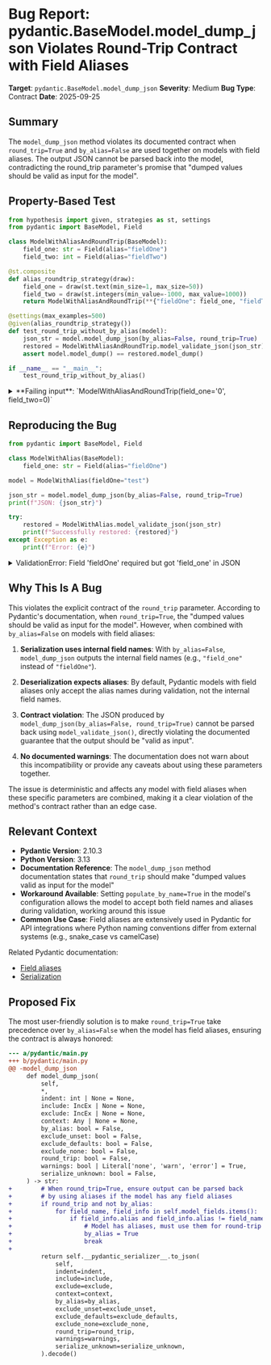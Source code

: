 # Bug Report: pydantic.BaseModel.model_dump_json Violates Round-Trip Contract with Field Aliases

**Target**: `pydantic.BaseModel.model_dump_json`
**Severity**: Medium
**Bug Type**: Contract
**Date**: 2025-09-25

## Summary

The `model_dump_json` method violates its documented contract when `round_trip=True` and `by_alias=False` are used together on models with field aliases. The output JSON cannot be parsed back into the model, contradicting the round_trip parameter's promise that "dumped values should be valid as input for the model".

## Property-Based Test

```python
from hypothesis import given, strategies as st, settings
from pydantic import BaseModel, Field

class ModelWithAliasAndRoundTrip(BaseModel):
    field_one: str = Field(alias="fieldOne")
    field_two: int = Field(alias="fieldTwo")

@st.composite
def alias_roundtrip_strategy(draw):
    field_one = draw(st.text(min_size=1, max_size=50))
    field_two = draw(st.integers(min_value=-1000, max_value=1000))
    return ModelWithAliasAndRoundTrip(**{"fieldOne": field_one, "fieldTwo": field_two})

@settings(max_examples=500)
@given(alias_roundtrip_strategy())
def test_round_trip_without_by_alias(model):
    json_str = model.model_dump_json(by_alias=False, round_trip=True)
    restored = ModelWithAliasAndRoundTrip.model_validate_json(json_str)
    assert model.model_dump() == restored.model_dump()

if __name__ == "__main__":
    test_round_trip_without_by_alias()
```

<details>

<summary>
**Failing input**: `ModelWithAliasAndRoundTrip(field_one='0', field_two=0)`
</summary>
```
Traceback (most recent call last):
  File "/home/npc/pbt/agentic-pbt/worker_/17/hypo.py", line 22, in <module>
    test_round_trip_without_by_alias()
    ~~~~~~~~~~~~~~~~~~~~~~~~~~~~~~~~^^
  File "/home/npc/pbt/agentic-pbt/worker_/17/hypo.py", line 15, in test_round_trip_without_by_alias
    @given(alias_roundtrip_strategy())
                   ^^^
  File "/home/npc/miniconda/lib/python3.13/site-packages/hypothesis/core.py", line 2124, in wrapped_test
    raise the_error_hypothesis_found
  File "/home/npc/pbt/agentic-pbt/worker_/17/hypo.py", line 18, in test_round_trip_without_by_alias
    restored = ModelWithAliasAndRoundTrip.model_validate_json(json_str)
  File "/home/npc/miniconda/lib/python3.13/site-packages/pydantic/main.py", line 656, in model_validate_json
    return cls.__pydantic_validator__.validate_json(json_data, strict=strict, context=context)
           ~~~~~~~~~~~~~~~~~~~~~~~~~~~~~~~~~~~~~~~~^^^^^^^^^^^^^^^^^^^^^^^^^^^^^^^^^^^^^^^^^^^
pydantic_core._pydantic_core.ValidationError: 2 validation errors for ModelWithAliasAndRoundTrip
fieldOne
  Field required [type=missing, input_value={'field_one': '0', 'field_two': 0}, input_type=dict]
    For further information visit https://errors.pydantic.dev/2.10/v/missing
fieldTwo
  Field required [type=missing, input_value={'field_one': '0', 'field_two': 0}, input_type=dict]
    For further information visit https://errors.pydantic.dev/2.10/v/missing
Falsifying example: test_round_trip_without_by_alias(
    model=ModelWithAliasAndRoundTrip(field_one='0', field_two=0),  # or any other generated value
)
```
</details>

## Reproducing the Bug

```python
from pydantic import BaseModel, Field

class ModelWithAlias(BaseModel):
    field_one: str = Field(alias="fieldOne")

model = ModelWithAlias(fieldOne="test")

json_str = model.model_dump_json(by_alias=False, round_trip=True)
print(f"JSON: {json_str}")

try:
    restored = ModelWithAlias.model_validate_json(json_str)
    print(f"Successfully restored: {restored}")
except Exception as e:
    print(f"Error: {e}")
```

<details>

<summary>
ValidationError: Field 'fieldOne' required but got 'field_one' in JSON
</summary>
```
JSON: {"field_one":"test"}
Error: 1 validation error for ModelWithAlias
fieldOne
  Field required [type=missing, input_value={'field_one': 'test'}, input_type=dict]
    For further information visit https://errors.pydantic.dev/2.10/v/missing
```
</details>

## Why This Is A Bug

This violates the explicit contract of the `round_trip` parameter. According to Pydantic's documentation, when `round_trip=True`, the "dumped values should be valid as input for the model". However, when combined with `by_alias=False` on models with field aliases:

1. **Serialization uses internal field names**: With `by_alias=False`, `model_dump_json` outputs the internal field names (e.g., `"field_one"` instead of `"fieldOne"`).

2. **Deserialization expects aliases**: By default, Pydantic models with field aliases only accept the alias names during validation, not the internal field names.

3. **Contract violation**: The JSON produced by `model_dump_json(by_alias=False, round_trip=True)` cannot be parsed back using `model_validate_json()`, directly violating the documented guarantee that the output should be "valid as input".

4. **No documented warnings**: The documentation does not warn about this incompatibility or provide any caveats about using these parameters together.

The issue is deterministic and affects any model with field aliases when these specific parameters are combined, making it a clear violation of the method's contract rather than an edge case.

## Relevant Context

- **Pydantic Version**: 2.10.3
- **Python Version**: 3.13
- **Documentation Reference**: The `model_dump_json` method documentation states that `round_trip` should make "dumped values valid as input for the model"
- **Workaround Available**: Setting `populate_by_name=True` in the model's configuration allows the model to accept both field names and aliases during validation, working around this issue
- **Common Use Case**: Field aliases are extensively used in Pydantic for API integrations where Python naming conventions differ from external systems (e.g., snake_case vs camelCase)

Related Pydantic documentation:
- [Field aliases](https://docs.pydantic.dev/latest/concepts/fields/#field-aliases)
- [Serialization](https://docs.pydantic.dev/latest/concepts/serialization/)

## Proposed Fix

The most user-friendly solution is to make `round_trip=True` take precedence over `by_alias=False` when the model has field aliases, ensuring the contract is always honored:

```diff
--- a/pydantic/main.py
+++ b/pydantic/main.py
@@ -model_dump_json
     def model_dump_json(
         self,
         *,
         indent: int | None = None,
         include: IncEx | None = None,
         exclude: IncEx | None = None,
         context: Any | None = None,
         by_alias: bool = False,
         exclude_unset: bool = False,
         exclude_defaults: bool = False,
         exclude_none: bool = False,
         round_trip: bool = False,
         warnings: bool | Literal['none', 'warn', 'error'] = True,
         serialize_unknown: bool = False,
     ) -> str:
+        # When round_trip=True, ensure output can be parsed back
+        # by using aliases if the model has any field aliases
+        if round_trip and not by_alias:
+            for field_name, field_info in self.model_fields.items():
+                if field_info.alias and field_info.alias != field_name:
+                    # Model has aliases, must use them for round-trip
+                    by_alias = True
+                    break
+
         return self.__pydantic_serializer__.to_json(
             self,
             indent=indent,
             include=include,
             exclude=exclude,
             context=context,
             by_alias=by_alias,
             exclude_unset=exclude_unset,
             exclude_defaults=exclude_defaults,
             exclude_none=exclude_none,
             round_trip=round_trip,
             warnings=warnings,
             serialize_unknown=serialize_unknown,
         ).decode()
```